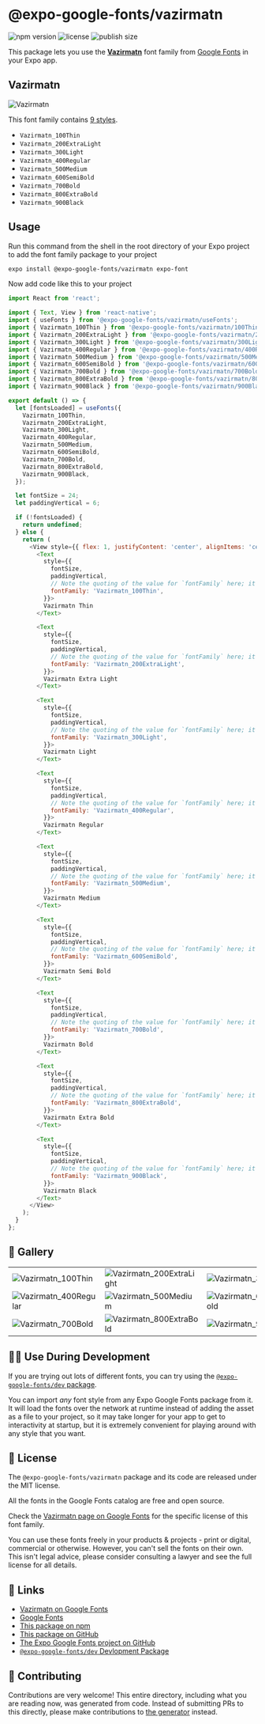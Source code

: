 # @expo-google-fonts/vazirmatn

![npm version](https://flat.badgen.net/npm/v/@expo-google-fonts/vazirmatn)
![license](https://flat.badgen.net/github/license/expo/google-fonts)
![publish size](https://flat.badgen.net/packagephobia/install/@expo-google-fonts/vazirmatn)

This package lets you use the [**Vazirmatn**](https://fonts.google.com/specimen/Vazirmatn) font family from [Google Fonts](https://fonts.google.com/) in your Expo app.

## Vazirmatn

![Vazirmatn](./font-family.png)

This font family contains [9 styles](#-gallery).

- `Vazirmatn_100Thin`
- `Vazirmatn_200ExtraLight`
- `Vazirmatn_300Light`
- `Vazirmatn_400Regular`
- `Vazirmatn_500Medium`
- `Vazirmatn_600SemiBold`
- `Vazirmatn_700Bold`
- `Vazirmatn_800ExtraBold`
- `Vazirmatn_900Black`

## Usage

Run this command from the shell in the root directory of your Expo project to add the font family package to your project
```sh
expo install @expo-google-fonts/vazirmatn expo-font
```

Now add code like this to your project
```js
import React from 'react';

import { Text, View } from 'react-native';
import { useFonts } from '@expo-google-fonts/vazirmatn/useFonts';
import { Vazirmatn_100Thin } from '@expo-google-fonts/vazirmatn/100Thin';
import { Vazirmatn_200ExtraLight } from '@expo-google-fonts/vazirmatn/200ExtraLight';
import { Vazirmatn_300Light } from '@expo-google-fonts/vazirmatn/300Light';
import { Vazirmatn_400Regular } from '@expo-google-fonts/vazirmatn/400Regular';
import { Vazirmatn_500Medium } from '@expo-google-fonts/vazirmatn/500Medium';
import { Vazirmatn_600SemiBold } from '@expo-google-fonts/vazirmatn/600SemiBold';
import { Vazirmatn_700Bold } from '@expo-google-fonts/vazirmatn/700Bold';
import { Vazirmatn_800ExtraBold } from '@expo-google-fonts/vazirmatn/800ExtraBold';
import { Vazirmatn_900Black } from '@expo-google-fonts/vazirmatn/900Black';

export default () => {
  let [fontsLoaded] = useFonts({
    Vazirmatn_100Thin,
    Vazirmatn_200ExtraLight,
    Vazirmatn_300Light,
    Vazirmatn_400Regular,
    Vazirmatn_500Medium,
    Vazirmatn_600SemiBold,
    Vazirmatn_700Bold,
    Vazirmatn_800ExtraBold,
    Vazirmatn_900Black,
  });

  let fontSize = 24;
  let paddingVertical = 6;

  if (!fontsLoaded) {
    return undefined;
  } else {
    return (
      <View style={{ flex: 1, justifyContent: 'center', alignItems: 'center' }}>
        <Text
          style={{
            fontSize,
            paddingVertical,
            // Note the quoting of the value for `fontFamily` here; it expects a string!
            fontFamily: 'Vazirmatn_100Thin',
          }}>
          Vazirmatn Thin
        </Text>

        <Text
          style={{
            fontSize,
            paddingVertical,
            // Note the quoting of the value for `fontFamily` here; it expects a string!
            fontFamily: 'Vazirmatn_200ExtraLight',
          }}>
          Vazirmatn Extra Light
        </Text>

        <Text
          style={{
            fontSize,
            paddingVertical,
            // Note the quoting of the value for `fontFamily` here; it expects a string!
            fontFamily: 'Vazirmatn_300Light',
          }}>
          Vazirmatn Light
        </Text>

        <Text
          style={{
            fontSize,
            paddingVertical,
            // Note the quoting of the value for `fontFamily` here; it expects a string!
            fontFamily: 'Vazirmatn_400Regular',
          }}>
          Vazirmatn Regular
        </Text>

        <Text
          style={{
            fontSize,
            paddingVertical,
            // Note the quoting of the value for `fontFamily` here; it expects a string!
            fontFamily: 'Vazirmatn_500Medium',
          }}>
          Vazirmatn Medium
        </Text>

        <Text
          style={{
            fontSize,
            paddingVertical,
            // Note the quoting of the value for `fontFamily` here; it expects a string!
            fontFamily: 'Vazirmatn_600SemiBold',
          }}>
          Vazirmatn Semi Bold
        </Text>

        <Text
          style={{
            fontSize,
            paddingVertical,
            // Note the quoting of the value for `fontFamily` here; it expects a string!
            fontFamily: 'Vazirmatn_700Bold',
          }}>
          Vazirmatn Bold
        </Text>

        <Text
          style={{
            fontSize,
            paddingVertical,
            // Note the quoting of the value for `fontFamily` here; it expects a string!
            fontFamily: 'Vazirmatn_800ExtraBold',
          }}>
          Vazirmatn Extra Bold
        </Text>

        <Text
          style={{
            fontSize,
            paddingVertical,
            // Note the quoting of the value for `fontFamily` here; it expects a string!
            fontFamily: 'Vazirmatn_900Black',
          }}>
          Vazirmatn Black
        </Text>
      </View>
    );
  }
};

```

## 🔡 Gallery


||||
|-|-|-|
|![Vazirmatn_100Thin](.//100Thin/Vazirmatn_100Thin.ttf.png)|![Vazirmatn_200ExtraLight](.//200ExtraLight/Vazirmatn_200ExtraLight.ttf.png)|![Vazirmatn_300Light](.//300Light/Vazirmatn_300Light.ttf.png)||
|![Vazirmatn_400Regular](.//400Regular/Vazirmatn_400Regular.ttf.png)|![Vazirmatn_500Medium](.//500Medium/Vazirmatn_500Medium.ttf.png)|![Vazirmatn_600SemiBold](.//600SemiBold/Vazirmatn_600SemiBold.ttf.png)||
|![Vazirmatn_700Bold](.//700Bold/Vazirmatn_700Bold.ttf.png)|![Vazirmatn_800ExtraBold](.//800ExtraBold/Vazirmatn_800ExtraBold.ttf.png)|![Vazirmatn_900Black](.//900Black/Vazirmatn_900Black.ttf.png)||


## 👩‍💻 Use During Development

If you are trying out lots of different fonts, you can try using the [`@expo-google-fonts/dev` package](https://github.com/freeboub/google-fonts/tree/master/font-packages/dev#readme).

You can import *any* font style from any Expo Google Fonts package from it. It will load the fonts
over the network at runtime instead of adding the asset as a file to your project, so it may take longer
for your app to get to interactivity at startup, but it is extremely convenient
for playing around with any style that you want.

## 📖 License

The `@expo-google-fonts/vazirmatn` package and its code are released under the MIT license.

All the fonts in the Google Fonts catalog are free and open source.

Check the [Vazirmatn page on Google Fonts](https://fonts.google.com/specimen/Vazirmatn) for the specific license of this font family.

You can use these fonts freely in your products & projects - print or digital, commercial or otherwise. However, you can't sell the fonts on their own. This isn't legal advice, please consider consulting a lawyer and see the full license for all details.

## 🔗 Links

- [Vazirmatn on Google Fonts](https://fonts.google.com/specimen/Vazirmatn)
- [Google Fonts](https://fonts.google.com/)
- [This package on npm](https://www.npmjs.com/package/@expo-google-fonts/vazirmatn)
- [This package on GitHub](https://github.com/freeboub/google-fonts/tree/master/font-packages/vazirmatn)
- [The Expo Google Fonts project on GitHub](https://github.com/freeboub/google-fonts)
- [`@expo-google-fonts/dev` Devlopment Package](https://github.com/freeboub/google-fonts/tree/master/font-packages/dev)

## 🤝 Contributing

Contributions are very welcome! This entire directory, including what you are reading now, was generated from code. Instead of submitting PRs to this directly, please make contributions to [the generator](https://github.com/freeboub/google-fonts/tree/master/packages/generator) instead.
